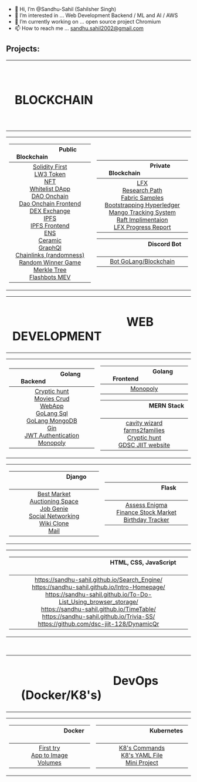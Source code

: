 - 👋 Hi, I’m @Sandhu-Sahil  (Sahilsher Singh)
- 👀 I’m interested in ... Web Development Backend / ML and AI / AWS
- 🌱 I’m currently working on ... open source project Chromium
- 📫 How to reach me ... sandhu.sahil2002@gmail.com

## Projects:

<div>
<table>
  <tr>
    <th align="center">
      <h1> &emsp; &emsp; &emsp; &emsp; &emsp; &emsp; &emsp; BLOCKCHAIN &emsp; &emsp; &emsp; &emsp; &emsp; &emsp; &emsp; </h1>
    </th>
  </tr>
</table>
</div>

<div>
<table> 
  <tr>
  <td align="center">

| &emsp; &emsp; &emsp; &emsp;&emsp; Public Blockchain &emsp;&emsp; &emsp; &emsp; &emsp; |
| :------------: |
| [Solidity First](https://github.com/Sandhu-Sahil/Blockchain-Solidity-1st) <br> [LW3 Token](https://github.com/Sandhu-Sahil/Token-Blockchain) <br> [NFT](https://github.com/Sandhu-Sahil/Basic-NFT) <br> [Whitelist DApp](https://github.com/Sandhu-Sahil/whitelist-dapp) <br> [DAO Onchain](https://github.com/Sandhu-Sahil/onchain-DAO) <br> [Dao Onchain Frontend](https://github.com/Sandhu-Sahil/onchain-DAO-frontend) <br> [DEX Exchange](https://github.com/Sandhu-Sahil/DEX-exchange-app) <br> [IPFS](https://github.com/Sandhu-Sahil/nft-ipfs) <br> [IPFS Frontend](https://github.com/Sandhu-Sahil/nft-ipfs-frontend) <br> [ENS](https://github.com/Sandhu-Sahil/ENS-app) <br> [Ceramic](https://github.com/Sandhu-Sahil/ceramic-Web3) <br> [GraphQl](https://github.com/Sandhu-Sahil/graph-QL) <br> [Chainlinks (randomness)](https://github.com/Sandhu-Sahil/randomness-by-chainlinks-VRF) <br> [Random Winner Game](https://github.com/Sandhu-Sahil/Random-Winner-Game-Blockchain) <br> [Merkle Tree](https://github.com/Sandhu-Sahil/merkle-tree) <br> [Flashbots MEV](https://github.com/Sandhu-Sahil/flashbots-MEV) <br> |

  </td>
  <td align="center">

| &emsp; &emsp; &emsp; &emsp;&emsp; Private Blockchain &emsp;&emsp; &emsp; &emsp; &emsp; |
| :------------: |
| [LFX](https://github.com/BiniWorld/Hyperledger-BiniBFT) <br> [Research Path](https://github.com/BiniWorld/Hyperledger-BiniBFT/tree/Blockchain-for-dummies) <br> [Fabric Samples](https://github.com/Sandhu-Sahil/fabric-samples) <br> [Bootstrapping Hyperledger](https://github.com/Sandhu-Sahil/bootstrapping-hyperledger) <br> [Mango Tracking System](https://github.com/Sandhu-Sahil/mango-tracking-sys) <br> [Raft Implimentaion](https://github.com/Sandhu-Sahil/raft-implementation) <br> [LFX Progress Report](https://github.com/Sandhu-Sahil/LFX-Hyperledger_progress-report) <br> |

| &emsp; &emsp; &emsp; &emsp; &emsp; &emsp; Discord Bot &emsp; &emsp; &emsp; &emsp; &emsp; &emsp; |
| :-------------: | 
| [Bot GoLang/Blockchain](https://github.com/Sandhu-Sahil/personal-discord-bot) <br> | 

  </td>
  </tr>
</table>
</div>

<div>
<table>
  <tr>
    <th align="center">
      <h1> &emsp; &emsp; &emsp; &emsp;&emsp;&emsp; WEB DEVELOPMENT &emsp;&emsp;&emsp; &emsp; &emsp; &emsp; </h1>
    </th>
  </tr>
</table>
</div>

<div>
<table>
  <tr>
  <td align="center">

| &emsp; &emsp; &emsp; &emsp; &emsp; Golang Backend &emsp; &emsp; &emsp; &emsp; &emsp; |
| :------------: |
| [Cryptic hunt](https://github.com/dsc-jiit-128/CrypticHunt) <br> [Movies Crud](https://github.com/Sandhu-Sahil/movies-crud-GoLang) <br>  [WebApp](https://github.com/Sandhu-Sahil/Go-WebApp-Handling) <br>  [GoLang Sql](https://github.com/Sandhu-Sahil/GoLang-Database) <br>  [GoLang MongoDB](https://github.com/Sandhu-Sahil/MongoDb-GoLang) <br>  [Gin](https://github.com/Sandhu-Sahil/Gin-Mongodb) <br>  [JWT Authentication](https://github.com/Sandhu-Sahil/jwt-Golang) <br>  [Monopoly](https://github.com/Sandhu-Sahil/Monopoly-Golang-Backend) <br> | 

  </td>
  <td align="center">

| &emsp; &emsp; &emsp; &emsp; &emsp; Golang Frontend &emsp; &emsp; &emsp; &emsp; &emsp; |
| :-------------: | 
| [Monopoly](https://github.com/Sandhu-Sahil/Monopoly-Golang-Frontend) <br> | 

| &emsp; &emsp; &emsp; &emsp; &emsp; &emsp; MERN Stack &emsp; &emsp; &emsp; &emsp; &emsp; &emsp; | 
| :---------------: |
| [cavity wizard](https://cavitywizard.com/) <br> [farms2families](https://play.google.com/store/apps/details?id=com.farms2families) <br> [Cryptic hunt](https://github.com/dsc-jiit-128/CrypticHunt) <br> [GDSC JIIT website](https://github.com/dsc-jiit-128/GDSC-128-Site) <br> |

  </td>
  </tr>
</table>
</div>

<div>
<table> 
  <tr>
  <td align="center">

| &emsp; &emsp; &emsp; &emsp; &emsp; &emsp; &emsp; Django &emsp; &emsp; &emsp; &emsp; &emsp; &emsp; &emsp; |
| :------------: |
| [Best Market](https://github.com/Sandhu-Sahil/GDSC-supermarket) <br> [Auctioning Space](https://github.com/Sandhu-Sahil/Auctioning_Space) <br> [Job Genie](https://github.com/Sandhu-Sahil/Job-Genie) <br> [Social Networking](https://github.com/Sandhu-Sahil/Social_Networking_Website) <br> [Wiki Clone](https://github.com/Sandhu-Sahil/Encyclopedia-WIKI) <br> [Mail](https://github.com/Sandhu-Sahil/SS-Mails) <br> |

  </td>
  <td align="center">

| &emsp; &emsp; &emsp; &emsp; &emsp; &emsp; &emsp; Flask &emsp; &emsp; &emsp; &emsp; &emsp; &emsp; &emsp; |
| :------------: |
| [Assess Enigma](https://github.com/Sandhu-Sahil/Assess_ENIGMA_......_Harvard_University) <br> [Finance Stock Market](https://github.com/Sandhu-Sahil/CS50x2021_Harvard_University/tree/master/Week-09%20%20Flask%2C%20Ajax%2C%20JSON/Finance%2C%20Stock%20Market) <br> [Birthday Tracker](https://github.com/Sandhu-Sahil/CS50x2021_Harvard_University/tree/master/Week-09%20%20Flask%2C%20Ajax%2C%20JSON/Birthday%20Database%20Tracker) <br> |

  </td>
  </tr>
</table>
</div>

<div>
<table>
  <tr>
    <td>

| &emsp; &emsp; &emsp; &emsp; &emsp; &emsp; &emsp; &emsp; &emsp; &emsp; &emsp; &emsp; &emsp; HTML, CSS, JavaScript &emsp; &emsp; &emsp; &emsp; &emsp; &emsp; &emsp; &emsp; &emsp; &emsp; &emsp; &emsp; &emsp; |
| :------------: |
| https://sandhu-sahil.github.io/Search_Engine/ <br> https://sandhu-sahil.github.io/Intro-Homepage/ <br> https://sandhu-sahil.github.io/To-Do-List_Using_browser_storage/ <br> https://sandhu-sahil.github.io/TimeTable/ <br> https://sandhu-sahil.github.io/Trivia-SS/ <br> https://github.com/dsc-jiit-128/DynamicQr <br> |

   </td>
  </tr> 
</table>
</div>

<br>

<div>
<table>
  <tr>
    <th align="center">
      <h1> &emsp; &emsp; &emsp; &emsp; &emsp; DevOps (Docker/K8's) &emsp; &emsp; &emsp; &emsp; &emsp; </h1>
    </th>
  </tr>
</table>
</div>

<div>
<table> 
  <tr>
  <td align="center">

| &emsp; &emsp; &emsp; &emsp; &emsp;&emsp;&emsp; Docker &emsp;&emsp;&emsp; &emsp; &emsp; &emsp; &emsp; |
| :------------: |
| [First try](https://github.com/Sandhu-Sahil/docker_first-try) <br> [App to Image](https://github.com/Sandhu-Sahil/Docker_app-to-image) <br> [Volumes](https://github.com/Sandhu-Sahil/Docker-volumes) <br> |

  </td>
  <td align="center">

| &emsp; &emsp; &emsp; &emsp; &emsp;&emsp;&emsp; Kubernetes &emsp;&emsp;&emsp; &emsp; &emsp; &emsp; &emsp; |
| :------------: |
| [K8's Commands](https://github.com/Sandhu-Sahil/commands-k8s) <br> [K8's YAML File](https://github.com/Sandhu-Sahil/yaml-k8s) <br> [Mini Project](https://github.com/Sandhu-Sahil/project-k8s) <br> |

  </td>
  </tr>
</table>
</div>

<!-- 💞️ I’m looking to collaborate on ...->


<!---
Sandhu-Sahil/Sandhu-Sahil is a ✨ special ✨ repository because its `README.md` (this file) appears on your GitHub profile.
You can click the Preview link to take a look at your changes.
--->
